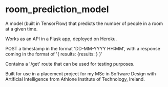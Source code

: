 # room_prediction_model

A model (built in TensorFlow) that predicts the number of people in a room at a given time.

Works as an API in a Flask app, deployed on Heroku. 

POST a timestamp in the format 'DD-MM-YYYY HH:MM', with a response coming in the format of '{ results: {results: <PREDICTION>} }'
  
Contains a '/get' route that can be used for testing purposes.

Built for use in a placement project for my MSc in Software Design with Artificial Intelligence from Athlone Institute of Technology, Ireland.
